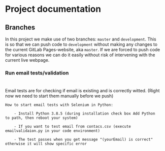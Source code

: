 # Project documentation

## Branches

In this project we make use of two branches: `master` and `development`. This is so that we can push code to `development` without making any changes to the current GitLab Pages-website, aka `master`. If we are forced to push code for various reasons we can do it easily without risk of intervening with the current live webpage.

### Run email tests/validation

#

Email tests are for checking if email is existing and is correctly witted. (Right now we need to start them manually before we push)

    How to start email tests with Selenium in Python:

        - Install Python 3.8.5 (during installation check box Add Python to path, then reboot your system)

        - If you want to test email from contacs.csv (execute emailvalidaion.py in your code environment)

        - The test passes when you get message "(yourEmail) is correct" otherwise it will show specific error
